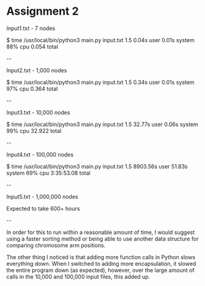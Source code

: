 # Assignment 2

Input1.txt - 7 nodes

$ time /usr/local/bin/python3 main.py input.txt 1.5
0.04s user 0.01s system 88% cpu 0.054 total

--

Input2.txt - 1,000 nodes

$ time /usr/local/bin/python3 main.py input.txt 1.5
0.34s user 0.01s system 97% cpu 0.364 total

--

Input3.txt - 10,000 nodes

$ time /usr/local/bin/python3 main.py input.txt 1.5
32.77s user 0.06s system 99% cpu 32.922 total

--

Input4.txt - 100,000 nodes

$ time /usr/local/bin/python3 main.py input.txt 1.5
8903.56s user 51.83s system 69% cpu 3:35:53.08 total

--

Input5.txt - 1,000,000 nodes

Expected to take 600+ hours

--

In order for this to run within a reasonable amount of time, I would suggest using a faster sorting method or being able to use another data structure for comparing chromosome arm positions.

The other thing I noticed is that adding more function calls in Python slows everything down. When I switched to adding more encapsulation, it slowed the entire program down (as expected), however, over the large amount of calls in the 10,000 and 100,000 input files, this added up.